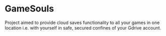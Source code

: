# GameSouls
Project aimed to provide cloud saves functionality to all your games in one location i.e. with yourself in safe, secured confines of your Gdrive account.
